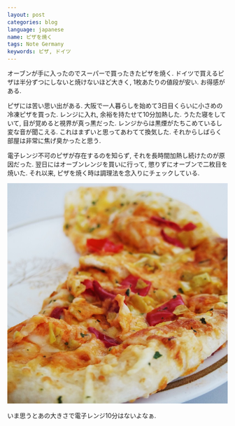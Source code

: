 ```yaml
---
layout: post
categories: blog
language: japanese
name: ピザを焼く
tags: Note Germany
keywords: ピザ, ドイツ
---
```


オーブンが手に入ったのでスーパーで買ったきたピザを焼く. ドイツで買えるピザは半分ずつにしないと焼けないほど大きく, 1枚あたりの値段が安い. お得感がある.

ピザには苦い思い出がある. 大阪で一人暮らしを始めて3日目くらいに小さめの冷凍ピザを買った. レンジに入れ, 余裕を持たせて10分加熱した. うたた寝をしていて, 目が覚めると視界が真っ黒だった. レンジからは黒煙がたちこめているし変な音が聞こえる. これはまずいと思ってあわてて換気した. それからしばらく部屋は非常に焦げ臭かったと思う.

電子レンジ不可のピザが存在するのを知らず, それを長時間加熱し続けたのが原因だった. 翌日にはオーブンレンジを買いに行って, 懲りずにオーブンで二枚目を焼いた. それ以来, ピザを焼く時は調理法を念入りにチェックしている.

<img src="/assets/content-image/2013-10-10%2011.51.56.jpg" class="image-on-frame image-fade">

いま思うとあの大きさで電子レンジ10分はないよなぁ.
